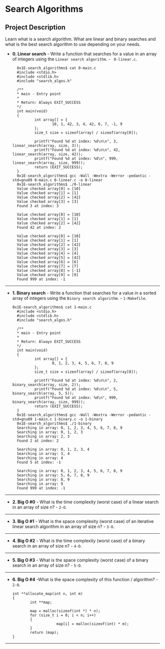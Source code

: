 # Search Algorithms
## Project Description
Learn what is a search algorithm.
What are linear and binary searches and what is the best search algorithm to use depending on your needs.


* **0. Linear search** - Write a function that searches for a value in an array of integers using the `Linear search algorithm`. - ` 0-linear.c`.

  ```
	0x1E-search_algorithms$ cat 0-main.c 
	#include <stdio.h>
	#include <stdlib.h>
	#include "search_algos.h"

	/**
	* main - Entry point
	*
	* Return: Always EXIT_SUCCESS
	*/
	int main(void)
	{
			int array[] = {
					10, 1, 42, 3, 4, 42, 6, 7, -1, 9
			};
			size_t size = sizeof(array) / sizeof(array[0]);

			printf("Found %d at index: %d\n\n", 3, linear_search(array, size, 3));
			printf("Found %d at index: %d\n\n", 42, linear_search(array, size, 42));
			printf("Found %d at index: %d\n", 999, linear_search(array, size, 999));
			return (EXIT_SUCCESS);
	}
	0x1E-search_algorithms$ gcc -Wall -Wextra -Werror -pedantic -std=gnu89 0-main.c 0-linear.c -o 0-linear
	0x1E-search_algorithms$ ./0-linear 
	Value checked array[0] = [10]
	Value checked array[1] = [1]
	Value checked array[2] = [42]
	Value checked array[3] = [3]
	Found 3 at index: 3

	Value checked array[0] = [10]
	Value checked array[1] = [1]
	Value checked array[2] = [42]
	Found 42 at index: 2

	Value checked array[0] = [10]
	Value checked array[1] = [1]
	Value checked array[2] = [42]
	Value checked array[3] = [3]
	Value checked array[4] = [4]
	Value checked array[5] = [42]
	Value checked array[6] = [6]
	Value checked array[7] = [7]
	Value checked array[8] = [-1]
	Value checked array[9] = [9]
	Found 999 at index: -1
  ```
---
* **1. Binary search** - Write a function that searches for a value in a sorted array of integers using the `Binary search algorithm`. - `1-Makefile`.

  ```
  0x1E-search_algorithms$ cat 1-main.c 
	#include <stdio.h>
	#include <stdlib.h>
	#include "search_algos.h"

	/**
	* main - Entry point
	*
	* Return: Always EXIT_SUCCESS
	*/
	int main(void)
	{
			int array[] = {
					0, 1, 2, 3, 4, 5, 6, 7, 8, 9
			};
			size_t size = sizeof(array) / sizeof(array[0]);

			printf("Found %d at index: %d\n\n", 2, binary_search(array, size, 2));
			printf("Found %d at index: %d\n\n", 5, binary_search(array, 5, 5));
			printf("Found %d at index: %d\n", 999, binary_search(array, size, 999));
			return (EXIT_SUCCESS);
	}
	0x1E-search_algorithms$ gcc -Wall -Wextra -Werror -pedantic -std=gnu89 1-main.c 1-binary.c -o 1-binary
	0x1E-search_algorithms$ ./1-binary 
	Searching in array: 0, 1, 2, 3, 4, 5, 6, 7, 8, 9
	Searching in array: 0, 1, 2, 3
	Searching in array: 2, 3
	Found 2 at index: 2

	Searching in array: 0, 1, 2, 3, 4
	Searching in array: 3, 4
	Searching in array: 4
	Found 5 at index: -1

	Searching in array: 0, 1, 2, 3, 4, 5, 6, 7, 8, 9
	Searching in array: 5, 6, 7, 8, 9
	Searching in array: 8, 9
	Searching in array: 9
	Found 999 at index: -1
  ```
---

* **2. Big O #0** - What is the time complexity (worst case) of a linear search in an array of size n? - `2-O`.
---

* **3. Big O #1** - What is the space complexity (worst case) of an iterative linear search algorithm in an array of size n? - `3-O`.
---

* **4. Big O #2** - What is the time complexity (worst case) of a binary search in an array of size n? - `4-O`.
---

* **5. Big O #3** - What is the space complexity (worst case) of a binary search in an array of size n? - `5-O`.
---

* **6. Big O #4** -What is the space complexity of this function / algorithm? - `2-O`.

	```
	int **allocate_map(int n, int m)
	{
			int **map;

			map = malloc(sizeof(int *) * n);
			for (size_t i = 0; i < n; i++)
			{
						map[i] = malloc(sizeof(int) * m);
			}
			return (map);
	}
	```
---
